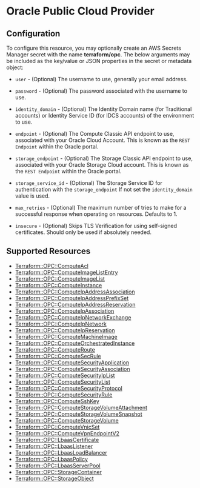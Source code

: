# Oracle Public Cloud Provider

## Configuration

To configure this resource, you may optionally create an AWS Secrets Manager secret with the name **terraform/opc**. The below arguments may be included as the key/value or JSON properties in the secret or metadata object:

* `user` - (Optional) The username to use, generally your email address.

* `password` - (Optional) The password associated with the username to use.

* `identity_domain` - (Optional) The Identity Domain name (for Traditional accounts) or Identity Service ID (for IDCS accounts) of the environment to use.  

* `endpoint` - (Optional) The Compute Classic API endpoint to use, associated with your Oracle Cloud Account. This is known as the `REST Endpoint` within the Oracle portal.

* `storage_endpoint` - (Optional) The Storage Classic API endpoint to use, associated with your Oracle Storage Cloud account. This is known as the `REST Endpoint` within the Oracle portal.

* `storage_service_id` - (Optional) The Storage Service ID for authentication with the `storage_endpoint`  If not set the `identity_domain` value is used.

* `max_retries` - (Optional) The maximum number of tries to make for a successful response when operating on resources. Defaults to 1.

* `insecure` - (Optional) Skips TLS Verification for using self-signed certificates. Should only be used if absolutely needed.


## Supported Resources

* [Terraform::OPC::ComputeAcl](../resources/opc/Terraform-OPC-ComputeAcl/docs/README.md)
* [Terraform::OPC::ComputeImageListEntry](../resources/opc/Terraform-OPC-ComputeImageListEntry/docs/README.md)
* [Terraform::OPC::ComputeImageList](../resources/opc/Terraform-OPC-ComputeImageList/docs/README.md)
* [Terraform::OPC::ComputeInstance](../resources/opc/Terraform-OPC-ComputeInstance/docs/README.md)
* [Terraform::OPC::ComputeIpAddressAssociation](../resources/opc/Terraform-OPC-ComputeIpAddressAssociation/docs/README.md)
* [Terraform::OPC::ComputeIpAddressPrefixSet](../resources/opc/Terraform-OPC-ComputeIpAddressPrefixSet/docs/README.md)
* [Terraform::OPC::ComputeIpAddressReservation](../resources/opc/Terraform-OPC-ComputeIpAddressReservation/docs/README.md)
* [Terraform::OPC::ComputeIpAssociation](../resources/opc/Terraform-OPC-ComputeIpAssociation/docs/README.md)
* [Terraform::OPC::ComputeIpNetworkExchange](../resources/opc/Terraform-OPC-ComputeIpNetworkExchange/docs/README.md)
* [Terraform::OPC::ComputeIpNetwork](../resources/opc/Terraform-OPC-ComputeIpNetwork/docs/README.md)
* [Terraform::OPC::ComputeIpReservation](../resources/opc/Terraform-OPC-ComputeIpReservation/docs/README.md)
* [Terraform::OPC::ComputeMachineImage](../resources/opc/Terraform-OPC-ComputeMachineImage/docs/README.md)
* [Terraform::OPC::ComputeOrchestratedInstance](../resources/opc/Terraform-OPC-ComputeOrchestratedInstance/docs/README.md)
* [Terraform::OPC::ComputeRoute](../resources/opc/Terraform-OPC-ComputeRoute/docs/README.md)
* [Terraform::OPC::ComputeSecRule](../resources/opc/Terraform-OPC-ComputeSecRule/docs/README.md)
* [Terraform::OPC::ComputeSecurityApplication](../resources/opc/Terraform-OPC-ComputeSecurityApplication/docs/README.md)
* [Terraform::OPC::ComputeSecurityAssociation](../resources/opc/Terraform-OPC-ComputeSecurityAssociation/docs/README.md)
* [Terraform::OPC::ComputeSecurityIpList](../resources/opc/Terraform-OPC-ComputeSecurityIpList/docs/README.md)
* [Terraform::OPC::ComputeSecurityList](../resources/opc/Terraform-OPC-ComputeSecurityList/docs/README.md)
* [Terraform::OPC::ComputeSecurityProtocol](../resources/opc/Terraform-OPC-ComputeSecurityProtocol/docs/README.md)
* [Terraform::OPC::ComputeSecurityRule](../resources/opc/Terraform-OPC-ComputeSecurityRule/docs/README.md)
* [Terraform::OPC::ComputeSshKey](../resources/opc/Terraform-OPC-ComputeSshKey/docs/README.md)
* [Terraform::OPC::ComputeStorageVolumeAttachment](../resources/opc/Terraform-OPC-ComputeStorageVolumeAttachment/docs/README.md)
* [Terraform::OPC::ComputeStorageVolumeSnapshot](../resources/opc/Terraform-OPC-ComputeStorageVolumeSnapshot/docs/README.md)
* [Terraform::OPC::ComputeStorageVolume](../resources/opc/Terraform-OPC-ComputeStorageVolume/docs/README.md)
* [Terraform::OPC::ComputeVnicSet](../resources/opc/Terraform-OPC-ComputeVnicSet/docs/README.md)
* [Terraform::OPC::ComputeVpnEndpointV2](../resources/opc/Terraform-OPC-ComputeVpnEndpointV2/docs/README.md)
* [Terraform::OPC::LbaasCertificate](../resources/opc/Terraform-OPC-LbaasCertificate/docs/README.md)
* [Terraform::OPC::LbaasListener](../resources/opc/Terraform-OPC-LbaasListener/docs/README.md)
* [Terraform::OPC::LbaasLoadBalancer](../resources/opc/Terraform-OPC-LbaasLoadBalancer/docs/README.md)
* [Terraform::OPC::LbaasPolicy](../resources/opc/Terraform-OPC-LbaasPolicy/docs/README.md)
* [Terraform::OPC::LbaasServerPool](../resources/opc/Terraform-OPC-LbaasServerPool/docs/README.md)
* [Terraform::OPC::StorageContainer](../resources/opc/Terraform-OPC-StorageContainer/docs/README.md)
* [Terraform::OPC::StorageObject](../resources/opc/Terraform-OPC-StorageObject/docs/README.md)